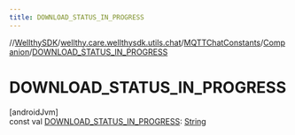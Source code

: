```yaml
---
title: DOWNLOAD_STATUS_IN_PROGRESS
---
```

//[WellthySDK](../../../../index.html)/[wellthy.care.wellthysdk.utils.chat](../../index.html)/[MQTTChatConstants](../index.html)/[Companion](index.html)/[DOWNLOAD_STATUS_IN_PROGRESS](-d-o-w-n-l-o-a-d_-s-t-a-t-u-s_-i-n_-p-r-o-g-r-e-s-s.html)



# DOWNLOAD_STATUS_IN_PROGRESS



[androidJvm]\
const val [DOWNLOAD_STATUS_IN_PROGRESS](-d-o-w-n-l-o-a-d_-s-t-a-t-u-s_-i-n_-p-r-o-g-r-e-s-s.html): [String](https://kotlinlang.org/api/latest/jvm/stdlib/kotlin/-string/index.html)




